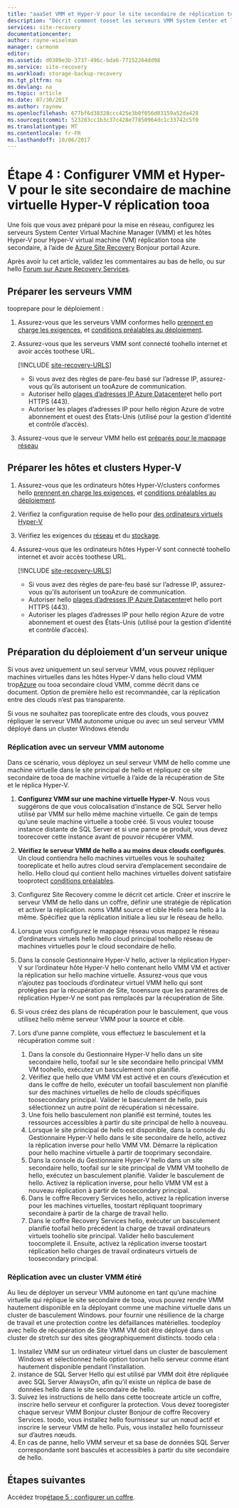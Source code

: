 ```yaml
---
title: "aaaSet VMM et Hyper-V pour le site secondaire de réplication tooa avec Azure Site Recovery | Documents Microsoft"
description: "Décrit comment tooset les serveurs VMM System Center et les hôtes Hyper-V pour le site de réplication tooa secondaire VMM."
services: site-recovery
documentationcenter: 
author: rayne-wiselman
manager: carmonm
editor: 
ms.assetid: d0389e3b-3737-496c-bda6-77152264dd98
ms.service: site-recovery
ms.workload: storage-backup-recovery
ms.tgt_pltfrm: na
ms.devlang: na
ms.topic: article
ms.date: 07/30/2017
ms.author: raynew
ms.openlocfilehash: 677bf6d38328ccc425e3b0f056d03159a52da428
ms.sourcegitcommit: 523283cc1b3c37c428e77850964dc1c33742c5f0
ms.translationtype: MT
ms.contentlocale: fr-FR
ms.lasthandoff: 10/06/2017
---
```

# <a name="step-4-set-up-vmm-and-hyper-v-for-hyper-v-vm-replication-tooa-secondary-site"></a>Étape 4 : Configurer VMM et Hyper-V pour le site secondaire de machine virtuelle Hyper-V réplication tooa 

Une fois que vous avez préparé pour la mise en réseau, configurez les serveurs System Center Virtual Machine Manager (VMM) et les hôtes Hyper-V pour Hyper-V virtual machine (VM) réplication tooa site secondaire, à l’aide de [Azure Site Recovery](site-recovery-overview.md) Bonjour portail Azure. 

Après avoir lu cet article, validez les commentaires au bas de hello, ou sur hello [Forum sur Azure Recovery Services](https://social.msdn.microsoft.com/forums/azure/home?forum=hypervrecovmgr).



## <a name="prepare-vmm-servers"></a>Préparer les serveurs VMM 

tooprepare pour le déploiement :


1. Assurez-vous que les serveurs VMM conformes hello [prennent en charge les exigences](site-recovery-support-matrix-to-sec-site.md#on-premises-servers), et [conditions préalables au déploiement](vmm-to-vmm-walkthrough-prerequisites.md).
2. Assurez-vous que les serveurs VMM sont connecté toohello internet et avoir accès toothese URL.
    
    [!INCLUDE [site-recovery-URLS](../../includes/site-recovery-URLS.md)]
    
    - Si vous avez des règles de pare-feu basé sur l’adresse IP, assurez-vous qu’ils autorisent un tooAzure de communication.
    - Autoriser hello [plages d’adresses IP Azure Datacenter](https://www.microsoft.com/download/confirmation.aspx?id=41653)et hello port HTTPS (443).
    - Autoriser les plages d’adresses IP pour hello région Azure de votre abonnement et ouest des États-Unis (utilisé pour la gestion d’identité et contrôle d’accès).
3. Assurez-vous que le serveur VMM hello est [préparés pour le mappage réseau](vmm-to-vmm-walkthrough-network.md#prepare-for-network-mapping)


## <a name="prepare-hyper-v-hostsclusters"></a>Préparer les hôtes et clusters Hyper-V

1. Assurez-vous que les ordinateurs hôtes Hyper-V/clusters conformes hello [prennent en charge les exigences](site-recovery-support-matrix-to-sec-site.md#on-premises-servers), et [conditions préalables au déploiement](vmm-to-vmm-walkthrough-prerequisites.md).
2. Vérifiez la configuration requise de hello pour [des ordinateurs virtuels Hyper-V](site-recovery-support-matrix-to-sec-site.md#support-for-replicated-machine-os-versions)
3. Vérifiez les exigences du [réseau](site-recovery-support-matrix-to-sec-site.md#network-configuration) et du [stockage](site-recovery-support-matrix-to-sec-site.md#storage).
4. Assurez-vous que les ordinateurs hôtes Hyper-V sont connecté toohello internet et avoir accès toothese URL.
    
    [!INCLUDE [site-recovery-URLS](../../includes/site-recovery-URLS.md)]
    
    - Si vous avez des règles de pare-feu basé sur l’adresse IP, assurez-vous qu’ils autorisent un tooAzure de communication.
    - Autoriser hello [plages d’adresses IP Azure Datacenter](https://www.microsoft.com/download/confirmation.aspx?id=41653)et hello port HTTPS (443).
    - Autoriser les plages d’adresses IP pour hello région Azure de votre abonnement et ouest des États-Unis (utilisé pour la gestion d’identité et contrôle d’accès).

## <a name="prepare-for-single-server-deployment"></a>Préparation du déploiement d’un serveur unique


Si vous avez uniquement un seul serveur VMM, vous pouvez répliquer machines virtuelles dans les hôtes Hyper-V dans hello cloud VMM trop[Azure](hyper-v-site-walkthrough-overview.md) ou tooa secondaire cloud VMM, comme décrit dans ce document. Option de première hello est recommandée, car la réplication entre des clouds n’est pas transparente.

Si vous ne souhaitez pas tooreplicate entre des clouds, vous pouvez répliquer le serveur VMM autonome unique ou avec un seul serveur VMM déployé dans un cluster Windows étendu

### <a name="replicate-with-a-standalone-vmm-server"></a>Réplication avec un serveur VMM autonome

Dans ce scénario, vous déployez un seul serveur VMM de hello comme une machine virtuelle dans le site principal de hello et répliquez ce site secondaire de tooa de machine virtuelle à l’aide de la récupération de Site et le réplica Hyper-V.

1. **Configurez VMM sur une machine virtuelle Hyper-V**. Nous vous suggérons de que vous colocalisation d’instance de SQL Server hello utilisé par VMM sur hello même machine virtuelle. Ce gain de temps qu’une seule machine virtuelle a toobe créé. Si vous voulez toouse instance distante de SQL Server et si une panne se produit, vous devez toorecover cette instance avant de pouvoir récupérer VMM.
2. **Vérifiez le serveur VMM de hello a au moins deux clouds configurés**. Un cloud contiendra hello machines virtuelles vous le souhaitez tooreplicate et hello autres cloud servira d’emplacement secondaire de hello. Hello cloud qui contient hello machines virtuelles doivent satisfaire tooprotect [conditions préalables](#prerequisites).
3. Configurez Site Recovery comme le décrit cet article. Créer et inscrire le serveur VMM de hello dans un coffre, définir une stratégie de réplication et activer la réplication. noms VMM source et cible Hello sera hello à la même. Spécifiez que la réplication initiale a lieu sur le réseau de hello.
4. Lorsque vous configurez le mappage réseau vous mappez le réseau d’ordinateurs virtuels hello hello cloud principal toohello réseau de machines virtuelles pour le cloud secondaire de hello.
5. Dans la console Gestionnaire Hyper-V hello, activer la réplication Hyper-V sur l’ordinateur hôte Hyper-V hello contenant hello VMM VM et activer la réplication sur hello machine virtuelle. Assurez-vous que vous n’ajoutez pas tooclouds d’ordinateur virtuel VMM hello qui sont protégées par la récupération de Site, tooensure que les paramètres de réplication Hyper-V ne sont pas remplacés par la récupération de Site.
6. Si vous créez des plans de récupération pour le basculement, que vous utilisez hello même serveur VMM pour la source et cible.
7. Lors d’une panne complète, vous effectuez le basculement et la récupération comme suit :

   1. Dans la console du Gestionnaire Hyper-V hello dans un site secondaire hello, toofail sur le site secondaire hello principal VMM VM toohello, exécutez un basculement non planifié.
   2. Vérifiez que hello que VMM VM est activé et en cours d’exécution et dans le coffre de hello, exécuter un toofail basculement non planifié sur des machines virtuelles de hello de clouds spécifiques toosecondary principal. Valider le basculement de hello, puis sélectionnez un autre point de récupération si nécessaire.
   3. Une fois hello basculement non planifié est terminé, toutes les ressources accessibles à partir du site principal de hello à nouveau.
   4. Lorsque le site principal de hello est disponible, dans la console du Gestionnaire Hyper-V hello dans le site secondaire de hello, activez la réplication inverse pour hello VMM VM. Démarre la réplication pour hello machine virtuelle à partir de tooprimary secondaire.
   5. Dans la console du Gestionnaire Hyper-V hello dans un site secondaire hello, toofail sur le site principal de VMM VM toohello de hello, exécutez un basculement planifié. Valider le basculement de hello. Activez la réplication inverse, pour hello VMM VM est à nouveau réplication à partir de toosecondary principal.
   6. Dans le coffre Recovery Services hello, activez la réplication inverse pour les machines virtuelles, toostart répliquant tooprimary secondaire à partir de la charge de travail hello.
   7. Dans le coffre Recovery Services hello, exécuter un basculement planifié toofail hello précédent la charge de travail ordinateurs virtuels toohello site principal. Valider hello basculement toocomplete il. Ensuite, activez la réplication inverse toostart réplication hello charges de travail ordinateurs virtuels de toosecondary principal.

### <a name="replicate-with-a-stretched-vmm-cluster"></a>Réplication avec un cluster VMM étiré

Au lieu de déployer un serveur VMM autonome en tant qu’une machine virtuelle qui réplique le site secondaire de tooa, vous pouvez rendre VMM hautement disponible en la déployant comme une machine virtuelle dans un cluster de basculement Windows. pour fournir une résilience de la charge de travail et une protection contre les défaillances matérielles. toodeploy avec hello de récupération de Site VMM VM doit être déployé dans un cluster de stretch sur des sites géographiquement distincts. toodo cela :

1. Installez VMM sur un ordinateur virtuel dans un cluster de basculement Windows et sélectionnez hello option toorun hello serveur comme étant hautement disponible pendant l’installation.
2. instance de SQL Server Hello qui est utilisé par VMM doit être répliquée avec SQL Server AlwaysOn, afin qu’il existe un réplica de base de données hello dans le site secondaire de hello.
3. Suivez les instructions de hello dans cette toocreate article un coffre, inscrire hello serveur et configurer la protection. Vous devez tooregister chaque serveur VMM Bonjour cluster Bonjour de coffre Recovery Services. toodo, vous installez hello fournisseur sur un nœud actif et inscrire le serveur VMM de hello. Puis, vous installez hello fournisseur sur d’autres nœuds.
4. En cas de panne, hello VMM serveur et sa base de données SQL Server correspondante sont basculés et accessibles à partir du site secondaire de hello.



## <a name="next-steps"></a>Étapes suivantes

Accédez trop[étape 5 : configurer un coffre](vmm-to-vmm-walkthrough-create-vault.md).
